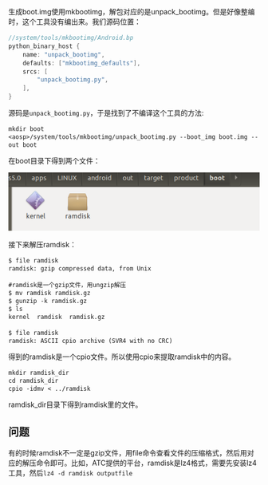 生成boot.img使用mkbootimg，解包对应的是unpack_bootimg。但是好像整编时，这个工具没有编出来。我们源码位置：

```groovy
//system/tools/mkbootimg/Android.bp
python_binary_host {
    name: "unpack_bootimg",
    defaults: ["mkbootimg_defaults"],
    srcs: [
        "unpack_bootimg.py",
    ],
}
```

源码是`unpack_bootimg.py`，于是找到了不编译这个工具的方法:

```shell
mkdir boot
<aosp>/system/tools/mkbootimg/unpack_bootimg.py --boot_img boot.img --out boot
```

在boot目录下得到两个文件：

![image-20230615112457668](_img/boot.img解包/image-20230615112457668.png)

接下来解压ramdisk：

```shell
$ file ramdisk 
ramdisk: gzip compressed data, from Unix

#ramdisk是一个gzip文件，用ungzip解压
$ mv ramdisk ramdisk.gz
$ gunzip -k ramdisk.gz 
$ ls
kernel  ramdisk  ramdisk.gz

$ file ramdisk
ramdisk: ASCII cpio archive (SVR4 with no CRC)
```

得到的ramdisk是一个cpio文件。所以使用cpio来提取ramdisk中的内容。

```shell
mkdir ramdisk_dir
cd ramdisk_dir
cpio -idmv < ../ramdisk
```

ramdisk_dir目录下得到ramdisk里的文件。

## 问题

有的时候ramdisk不一定是gzip文件，用file命令查看文件的压缩格式，然后用对应的解压命令即可。比如，ATC提供的平台，ramdisk是lz4格式，需要先安装lz4工具，然后`lz4 -d ramdisk outputfile`
